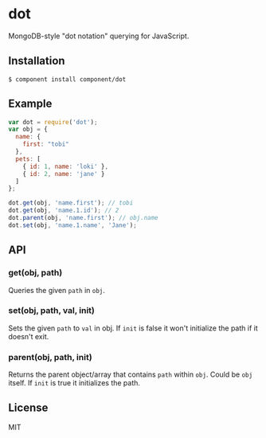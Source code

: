 
# dot

  MongoDB-style "dot notation" querying for JavaScript.

## Installation

```
$ component install component/dot
```

## Example

```js
var dot = require('dot');
var obj = {
  name: {
    first: "tobi"
  },
  pets: [
    { id: 1, name: 'loki' },
    { id: 2, name: 'jane' }
  ]
};

dot.get(obj, 'name.first'); // tobi
dot.get(obj, 'name.1.id'); // 2
dot.parent(obj, 'name.first'); // obj.name
dot.set(obj, 'name.1.name', 'Jane');
```

## API

### get(obj, path)

  Queries the given `path` in `obj`.

### set(obj, path, val, init)

  Sets the given `path` to `val` in obj.
  If `init` is false it won't initialize the path if it doesn't exit.

### parent(obj, path, init)

  Returns the parent object/array that contains `path` within `obj`.
  Could be `obj` itself. If `init` is true it initializes the path.

## License 

  MIT
